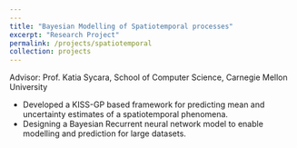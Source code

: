 ```yaml
---
---
title: "Bayesian Modelling of Spatiotemporal processes"
excerpt: "Research Project"
permalink: /projects/spatiotemporal
collection: projects
---
```



Advisor: Prof. Katia Sycara, School of Computer Science, Carnegie Mellon University
* Developed a KISS-GP based framework for predicting mean and uncertainty estimates of a spatiotemporal phenomena.  
* Designing a Bayesian Recurrent neural network model to enable modelling and prediction for large datasets.
